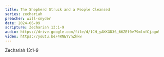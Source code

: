 ```yaml
---
title: The Shepherd Struck and a People Cleansed
series: zechariah
preacher: will-snyder
date: 2024-06-09
scripture: Zechariah 13:1-9
audio: https://drive.google.com/file/d/1CH_yAKKGD36_66ZEf0v79mlnfCjago5C/view
video: https://youtu.be/4RNEYVnZkkw
---
```

Zechariah 13:1-9